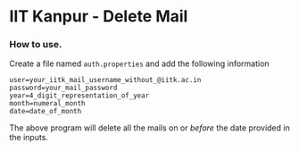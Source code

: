 # IIT Kanpur - Delete Mail

### How to use.

Create a file named `auth.properties` and add the following information

```
user=your_iitk_mail_username_without_@iitk.ac.in
password=your_mail_password
year=4_digit_representation_of_year
month=numeral_month
date=date_of_month
```

The above program will delete all the mails on or *before* the date provided in the inputs.